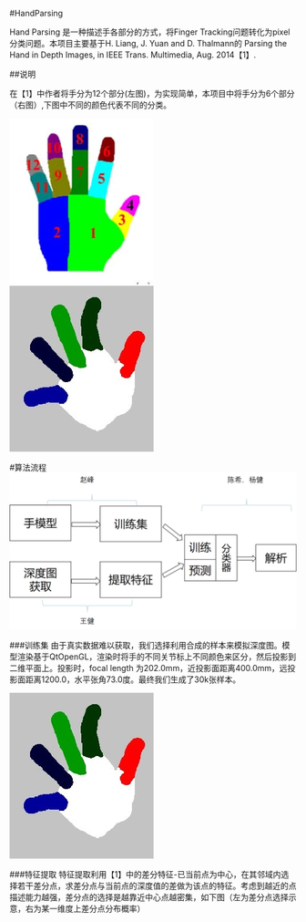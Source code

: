 #HandParsing

  Hand Parsing 是一种描述手各部分的方式，将Finger Tracking问题转化为pixel分类问题。本项目主要基于H. Liang, J. Yuan and D. Thalmann的 Parsing the Hand in Depth Images, in IEEE Trans. Multimedia, Aug. 2014【1】. 
  
##说明

  在【1】中作者将手分为12个部分(左图)，为实现简单，本项目中将手分为6个部分（右图）,下图中不同的颜色代表不同的分类。
  
  ![image](https://github.com/HustHandTracking/HandParsing/blob/master/img/HandParsing_12.jpg)![image](https://github.com/HustHandTracking/HandParsing/blob/master/img/HandParsing_6.jpg)

#算法流程
![image](https://github.com/HustHandTracking/HandParsing/blob/master/img/%E7%AE%97%E6%B3%95%E6%B5%81%E7%A8%8B.jpg)

###训练集
由于真实数据难以获取，我们选择利用合成的样本来模拟深度图。模型渲染基于QtOpenGL，渲染时将手的不同关节标上不同颜色来区分，然后投影到二维平面上。投影时，focal length 为202.0mm，近投影面距离400.0mm，远投影面距离1200.0，水平张角73.0度。最终我们生成了30k张样本。

![image](https://github.com/HustHandTracking/HandParsing/blob/master/img/HandParsing_6.jpg)

###特征提取
特征提取利用【1】中的差分特征-已当前点为中心，在其邻域内选择若干差分点，求差分点与当前点的深度值的差做为该点的特征。考虑到越近的点描述能力越强，差分点的选择是越靠近中心点越密集，如下图（左为差分点选择示意，右为某一维度上差分点分布概率）
